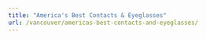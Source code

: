 ```yaml
---
title: "America's Best Contacts & Eyeglasses"
url: /vancouver/americas-best-contacts-and-eyeglasses/
---
```

